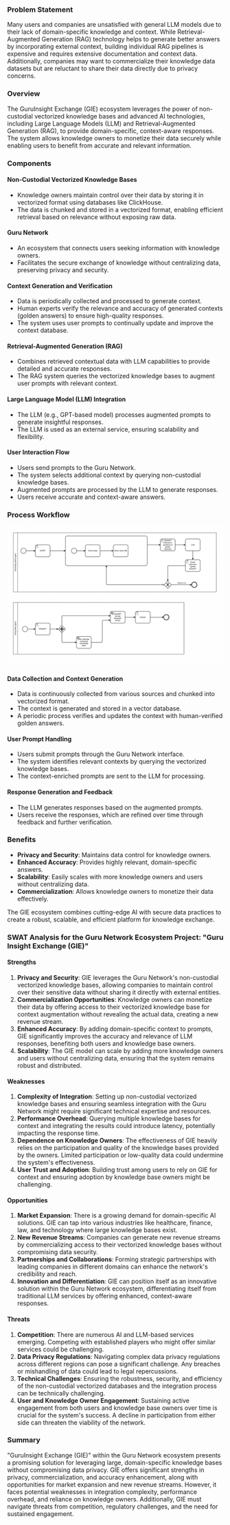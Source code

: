 ### Problem Statement
Many users and companies are unsatisfied with general LLM models due to their lack of domain-specific knowledge and context. While Retrieval-Augmented Generation (RAG) technology helps to generate better answers by incorporating external context, building individual RAG pipelines is expensive and requires extensive documentation and context data. Additionally, companies may want to commercialize their knowledge data datasets but are reluctant to share their data directly due to privacy concerns.

### Overview
The GuruInsight Exchange (GIE) ecosystem leverages the power of non-custodial vectorized knowledge bases and advanced AI technologies, including Large Language Models (LLM) and Retrieval-Augmented Generation (RAG), to provide domain-specific, context-aware responses. The system allows knowledge owners to monetize their data securely while enabling users to benefit from accurate and relevant information.

### Components

#### Non-Custodial Vectorized Knowledge Bases
- Knowledge owners maintain control over their data by storing it in vectorized format using databases like ClickHouse.
- The data is chunked and stored in a vectorized format, enabling efficient retrieval based on relevance without exposing raw data.

#### Guru Network
- An ecosystem that connects users seeking information with knowledge owners.
- Facilitates the secure exchange of knowledge without centralizing data, preserving privacy and security.

#### Context Generation and Verification
- Data is periodically collected and processed to generate context.
- Human experts verify the relevance and accuracy of generated contexts (golden answers) to ensure high-quality responses.
- The system uses user prompts to continually update and improve the context database.

#### Retrieval-Augmented Generation (RAG)
- Combines retrieved contextual data with LLM capabilities to provide detailed and accurate responses.
- The RAG system queries the vectorized knowledge bases to augment user prompts with relevant context.

#### Large Language Model (LLM) Integration
- The LLM (e.g., GPT-based model) processes augmented prompts to generate insightful responses.
- The LLM is used as an external service, ensuring scalability and flexibility.

#### User Interaction Flow
- Users send prompts to the Guru Network.
- The system selects additional context by querying non-custodial knowledge bases.
- Augmented prompts are processed by the LLM to generate responses.
- Users receive accurate and context-aware answers.

### Process Workflow
![Alt text](image.png)

#### Data Collection and Context Generation
- Data is continuously collected from various sources and chunked into vectorized format.
- The context is generated and stored in a vector database.
- A periodic process verifies and updates the context with human-verified golden answers.

#### User Prompt Handling
- Users submit prompts through the Guru Network interface.
- The system identifies relevant contexts by querying the vectorized knowledge bases.
- The context-enriched prompts are sent to the LLM for processing.

#### Response Generation and Feedback
- The LLM generates responses based on the augmented prompts.
- Users receive the responses, which are refined over time through feedback and further verification.

### Benefits
- **Privacy and Security**: Maintains data control for knowledge owners.
- **Enhanced Accuracy**: Provides highly relevant, domain-specific answers.
- **Scalability**: Easily scales with more knowledge owners and users without centralizing data.
- **Commercialization**: Allows knowledge owners to monetize their data effectively.

The GIE ecosystem combines cutting-edge AI with secure data practices to create a robust, scalable, and efficient platform for knowledge exchange.



### SWAT Analysis for the Guru Network Ecosystem Project: "Guru Insight Exchange (GIE)"

#### Strengths
1. **Privacy and Security**: GIE leverages the Guru Network's non-custodial vectorized knowledge bases, allowing companies to maintain control over their sensitive data without sharing it directly with external entities.
2. **Commercialization Opportunities**: Knowledge owners can monetize their data by offering access to their vectorized knowledge base for context augmentation without revealing the actual data, creating a new revenue stream.
3. **Enhanced Accuracy**: By adding domain-specific context to prompts, GIE significantly improves the accuracy and relevance of LLM responses, benefiting both users and knowledge base owners.
4. **Scalability**: The GIE model can scale by adding more knowledge owners and users without centralizing data, ensuring that the system remains robust and distributed.

#### Weaknesses
1. **Complexity of Integration**: Setting up non-custodial vectorized knowledge bases and ensuring seamless integration with the Guru Network might require significant technical expertise and resources.
2. **Performance Overhead**: Querying multiple knowledge bases for context and integrating the results could introduce latency, potentially impacting the response time.
3. **Dependence on Knowledge Owners**: The effectiveness of GIE heavily relies on the participation and quality of the knowledge bases provided by the owners. Limited participation or low-quality data could undermine the system's effectiveness.
4. **User Trust and Adoption**: Building trust among users to rely on GIE for context and ensuring adoption by knowledge base owners might be challenging.

#### Opportunities
1. **Market Expansion**: There is a growing demand for domain-specific AI solutions. GIE can tap into various industries like healthcare, finance, law, and technology where large knowledge bases exist.
2. **New Revenue Streams**: Companies can generate new revenue streams by commercializing access to their vectorized knowledge bases without compromising data security.
3. **Partnerships and Collaborations**: Forming strategic partnerships with leading companies in different domains can enhance the network's credibility and reach.
4. **Innovation and Differentiation**: GIE can position itself as an innovative solution within the Guru Network ecosystem, differentiating itself from traditional LLM services by offering enhanced, context-aware responses.

#### Threats
1. **Competition**: There are numerous AI and LLM-based services emerging. Competing with established players who might offer similar services could be challenging.
2. **Data Privacy Regulations**: Navigating complex data privacy regulations across different regions can pose a significant challenge. Any breaches or mishandling of data could lead to legal repercussions.
3. **Technical Challenges**: Ensuring the robustness, security, and efficiency of the non-custodial vectorized databases and the integration process can be technically challenging.
4. **User and Knowledge Owner Engagement**: Sustaining active engagement from both users and knowledge base owners over time is crucial for the system's success. A decline in participation from either side can threaten the viability of the network.

### Summary
"GuruInsight Exchange (GIE)" within the Guru Network ecosystem presents a promising solution for leveraging large, domain-specific knowledge bases without compromising data privacy. GIE offers significant strengths in privacy, commercialization, and accuracy enhancement, along with opportunities for market expansion and new revenue streams. However, it faces potential weaknesses in integration complexity, performance overhead, and reliance on knowledge owners. Additionally, GIE must navigate threats from competition, regulatory challenges, and the need for sustained engagement.

